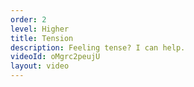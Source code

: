 ```yaml
---
order: 2
level: Higher
title: Tension
description: Feeling tense? I can help.
videoId: oMgrc2peujU
layout: video
---
```

